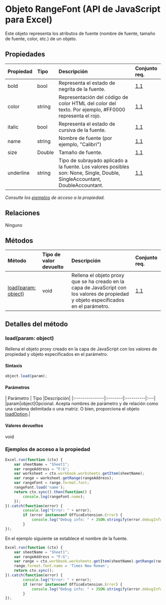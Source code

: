 # <a name="rangefont-object-javascript-api-for-excel"></a>Objeto RangeFont (API de JavaScript para Excel)

Este objeto representa los atributos de fuente (nombre de fuente, tamaño de fuente, color, etc.) de un objeto.

## <a name="properties"></a>Propiedades

| Propiedad     | Tipo   |Descripción| Conjunto req.|
|:---------------|:--------|:----------|:----|
|bold|bool|Representa el estado de negrita de la fuente.|[1.1](../requirement-sets/excel-api-requirement-sets.md)|
|color|string|Representación del código de color HTML del color del texto. Por ejemplo, #FF0000 representa el rojo.|[1.1](../requirement-sets/excel-api-requirement-sets.md)|
|italic|bool|Representa el estado de cursiva de la fuente.|[1.1](../requirement-sets/excel-api-requirement-sets.md)|
|name|string|Nombre de fuente (por ejemplo, "Calibri")|[1.1](../requirement-sets/excel-api-requirement-sets.md)|
|size|Double|Tamaño de fuente.|[1.1](../requirement-sets/excel-api-requirement-sets.md)|
|underline|string|Tipo de subrayado aplicado a la fuente. Los valores posibles son: None, Single, Double, SingleAccountant, DoubleAccountant.|[1.1](../requirement-sets/excel-api-requirement-sets.md)|

_Consulte los [ejemplos](#property-access-examples) de acceso a la propiedad._

## <a name="relationships"></a>Relaciones
Ninguno


## <a name="methods"></a>Métodos

| Método           | Tipo de valor devuelto    |Descripción| Conjunto req.|
|:---------------|:--------|:----------|:----|
|[load(param: object)](#loadparam-object)|void|Rellena el objeto proxy que se ha creado en la capa de JavaScript con los valores de propiedad y objeto especificados en el parámetro.|[1.1](../requirement-sets/excel-api-requirement-sets.md)|

## <a name="method-details"></a>Detalles del método


### <a name="loadparam-object"></a>load(param: object)
Rellena el objeto proxy creado en la capa de JavaScript con los valores de propiedad y objeto especificados en el parámetro.

#### <a name="syntax"></a>Sintaxis
```js
object.load(param);
```

#### <a name="parameters"></a>Parámetros
| Parámetro    | Tipo   |Descripción|
|:---------------|:--------|:----------|:---|
|param|object|Opcional. Acepta nombres de parámetro y de relación como una cadena delimitada o una matriz. O bien, proporciona el objeto [loadOption](loadoption.md).|

#### <a name="returns"></a>Valores devueltos
void
### <a name="property-access-examples"></a>Ejemplos de acceso a la propiedad

```js
Excel.run(function (ctx) { 
    var sheetName = "Sheet1";
    var rangeAddress = "F:G";
    var worksheet = ctx.workbook.worksheets.getItem(sheetName);
    var range = worksheet.getRange(rangeAddress);
    var rangeFont = range.format.font;
    rangeFont.load('name');
    return ctx.sync().then(function() {
        console.log(rangeFont.name);
    });
}).catch(function(error) {
        console.log("Error: " + error);
        if (error instanceof OfficeExtension.Error) {
            console.log("Debug info: " + JSON.stringify(error.debugInfo));
        }
});
```
En el ejemplo siguiente se establece el nombre de la fuente. 

```js
Excel.run(function (ctx) { 
    var sheetName = "Sheet1";
    var rangeAddress = "F:G";
    var range = ctx.workbook.worksheets.getItem(sheetName).getRange(rangeAddress);
    range.format.font.name = 'Times New Roman';
    return ctx.sync(); 
}).catch(function(error) {
        console.log("Error: " + error);
        if (error instanceof OfficeExtension.Error) {
            console.log("Debug info: " + JSON.stringify(error.debugInfo));
        }
});
```
